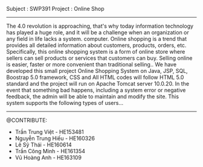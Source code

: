 Subject : SWP391
Project : Online Shop
**************************
 The 4.0 revolution is approaching, that's why today information technology has played a huge role, and it will be a challenge when an organization or any field in life lacks a system. computer. Online shopping is a trend that provides all detailed information about customers, products, orders, etc. Specifically, this online shopping system is a form of online store where sellers can sell products or services that customers can buy. Selling online is easier, faster or more convenient than traditional selling.. We have developed this small project Online Shopping System on Java, JSP, SQL, Boostrap 5.0 framework, CSS and All HTML codes will follow HTML 5.0 standard and the project will run on Apache Tomcat server 10.0.20. In the event that something bad happens, including a system error or negative feedback, the admin will be able to maintain and modify the site. This system supports the following types of users… 
****************
@CONTRIBUTE:
- Trần Trung Việt - HE153481
- Nguyễn Trung Hiếu - HE160326
- Lê Sỹ Thái - HE160614
- Trần Công Minh - HE161354
- Vũ Hoàng Anh - HE163109
